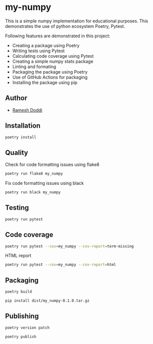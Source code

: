 # my-numpy

This is a simple numpy implementation for educational purposes. 
This demonstrates the use of python ecosystem Poetry, Pytest.

Following features are demonstrated in this project:
- Creating a package using Poetry
- Writing tests using Pytest
- Calculating code coverage using Pytest
- Creating a simple numpy stats package
- Linting and formating
- Packaging the package using Poetry
- Use of GitHub Actions for packaging
- Installing the package using pip

## Author

- [Ramesh Doddi](https://iremote.ai/)

## Installation

```bash
poetry install
```

## Quality

Check for code formatting issues using flake8

```bash
poetry run flake8 my_numpy
```

Fix code formatting issues using black

```bash
poetry run black my_numpy
```

## Testing

```bash
poetry run pytest
```

## Code coverage

```bash  
poetry run pytest --cov=my_numpy --cov-report=term-missing
```

HTML report

```bash
poetry run pytest --cov=my_numpy --cov-report=html
```

## Packaging

```bash
poetry build
```

```bash
pip install dist/my_numpy-0.1.0.tar.gz
```

## Publishing

```bash
poetry version patch
```

```bash
poetry publish
```
